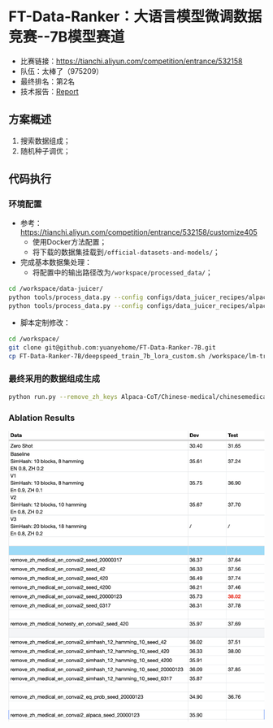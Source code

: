 # FT-Data-Ranker：大语言模型微调数据竞赛--7B模型赛道
- 比赛链接：https://tianchi.aliyun.com/competition/entrance/532158
- 队伍：太棒了（975209）
- 最终排名：第2名
- 技术报告：[Report](./FT_Data_Ranker_7B_技术报告.pdf)

## 方案概述
1. 搜索数据组成；
2. 随机种子调优；

## 代码执行
### 环境配置
- 参考：https://tianchi.aliyun.com/competition/entrance/532158/customize405
    - 使用Docker方法配置；
    - 将下载的数据集挂载到`/official-datasets-and-models/`；
- 完成基本数据集处理：
    - 将配置中的输出路径改为`/workspace/processed_data/`；
```bash
cd /workspace/data-juicer/
python tools/process_data.py --config configs/data_juicer_recipes/alpaca_cot/alpaca-cot-en-refine.yaml
python tools/process_data.py --config configs/data_juicer_recipes/alpaca_cot/alpaca-cot-zh-refine.yaml
```
- 脚本定制修改：
```bash
cd /workspace/
git clone git@github.com:yuanyehome/FT-Data-Ranker-7B.git
cp FT-Data-Ranker-7B/deepspeed_train_7b_lora_custom.sh /workspace/lm-trianing/train_scripts/deepspeed_train_7b_lora.sh
```

### 最终采用的数据组成生成
```bash
python run.py --remove_zh_keys Alpaca-CoT/Chinese-medical/chinesemedical.json --remove_en_keys Alpaca-CoT/ConvAI2/persona_train_self_original.json --exp_name remove_zh_medical_en_convai2 --seeds 42 420 4200 20000123 0317 --gpus 0 1 2 3 4 5 6 7
```

### Ablation Results
![](./assets/ablation_res.png)
